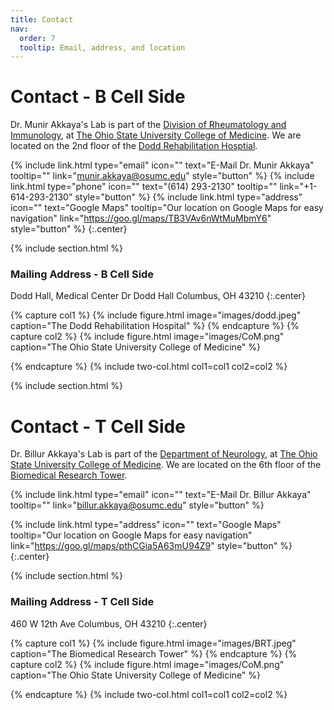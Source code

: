 ```yaml
---
title: Contact
nav:
  order: 7
  tooltip: Email, address, and location
---
```


# <i class="fas fa-envelope"></i>Contact - B Cell Side

Dr. Munir Akkaya's Lab is part of the [Division of Rheumatology and Immunology](https://medicine.osu.edu/departments/internal-medicine/rheumatology), at [The Ohio State University College of Medicine](https://medicine.osu.edu/).
We are located on the 2nd floor of the [Dodd Rehabilitation Hosptial](https://wexnermedical.osu.edu/locations/dodd-rehabilitation-hospital).

{%
  include link.html
  type="email"
  icon=""
  text="E-Mail Dr. Munir Akkaya"
  tooltip=""
  link="munir.akkaya@osumc.edu"
  style="button"
%}
{%
  include link.html
  type="phone"
  icon=""
  text="(614) 293-2130"
  tooltip=""
  link="+1-614-293-2130"
  style="button"
%}
{%
  include link.html
  type="address"
  icon=""
  text="Google Maps"
  tooltip="Our location on Google Maps for easy navigation"
  link="https://goo.gl/maps/TB3VAv6nWtMuMbmY6"
  style="button"
%}
{:.center}

{% include section.html %}

### <i class="fas fa-mail-bulk"></i>Mailing Address - B Cell Side

Dodd Hall, Medical Center Dr Dodd Hall
Columbus, OH 43210
{:.center}

{% capture col1 %}
{%
  include figure.html
  image="images/dodd.jpeg"
  caption="The Dodd Rehabilitation Hospital"
%}
{% endcapture %}
{% capture col2 %}
{%
  include figure.html
  image="images/CoM.png"
  caption="The Ohio State University College of Medicine"
%}

{% endcapture %}
{% include two-col.html col1=col1 col2=col2 %}

{% include section.html %}

# <i class="fas fa-envelope"></i>Contact - T Cell Side

Dr. Billur Akkaya's Lab is part of the [Department of Neurology](https://wexnermedical.osu.edu/neurological-institute), at [The Ohio State University College of Medicine](https://medicine.osu.edu/).
We are located on the 6th floor of the [Biomedical Research Tower](https://www.osu.edu/map/building/112).

{%
  include link.html
  type="email"
  icon=""
  text="E-Mail Dr. Billur Akkaya"
  tooltip=""
  link="billur.akkaya@osumc.edu"
  style="button"
%}

{%
  include link.html
  type="address"
  icon=""
  text="Google Maps"
  tooltip="Our location on Google Maps for easy navigation"
  link="https://goo.gl/maps/pthCGia5A63mU94Z9"
  style="button"
%}
{:.center}

{% include section.html %}

### <i class="fas fa-mail-bulk"></i>Mailing Address - T Cell Side

460 W 12th Ave 
Columbus, OH 43210
{:.center}

{% capture col1 %}
{%
  include figure.html
  image="images/BRT.jpeg"
  caption="The Biomedical Research Tower"
%}
{% endcapture %}
{% capture col2 %}
{%
  include figure.html
  image="images/CoM.png"
  caption="The Ohio State University College of Medicine"
%}

{% endcapture %}
{% include two-col.html col1=col1 col2=col2 %}
